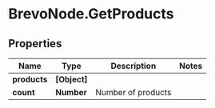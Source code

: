 # BrevoNode.GetProducts

## Properties
Name | Type | Description | Notes
------------ | ------------- | ------------- | -------------
**products** | **[Object]** |  | 
**count** | **Number** | Number of products | 


